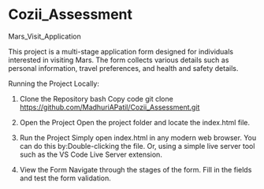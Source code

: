 # Cozii_Assessment
 Mars_Visit_Application

 This project is a multi-stage application form designed for individuals interested in visiting Mars. The form collects various details such as personal information, travel preferences, and health and safety details.

Running the Project Locally:
1. Clone the Repository bash
Copy code git clone https://github.com/MadhuriAPatil/Cozii_Assessment.git

2. Open the Project
Open the project folder and locate the index.html file.

3. Run the Project
Simply open index.html in any modern web browser. You can do this by:Double-clicking the file. Or, using a simple live server tool such as the VS Code Live Server extension.

4. View the Form
Navigate through the stages of the form.
Fill in the fields and test the form validation.
